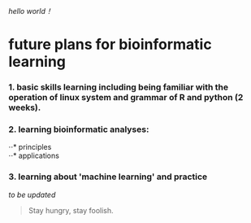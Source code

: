 *hello world！*  
# future plans for bioinformatic learning 
### 1. basic skills learning including being familiar with the operation of linux system and grammar of R and python (2 weeks).  
### 2. learning bioinformatic analyses: 
⋅⋅* principles  
⋅⋅* applications
### 3. learning about 'machine learning' and practice  
*to be updated*  
> Stay hungry, stay foolish.
